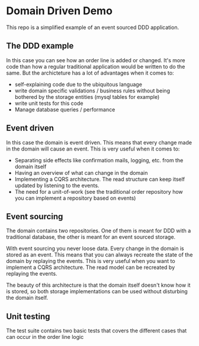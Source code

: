 # Domain Driven Demo

This repo is a simplified example of an event sourced DDD application.

## The DDD example

In this case you can see how an order line is added or changed. It's more code than how a regular traditional application would be written to do the same. But the archicteture has a lot of advantages when it comes to:
 - self-explaining code due to the ubiquitous language
 - write domain specific validations / business rules without being bothered by the storage entities (mysql tables for example)
 - write unit tests for this code
 - Manage database queries / performance

## Event driven
In this case the domain is event driven. This means that every change made in the domain will cause an event. This is very useful when it comes to:
 - Separating side effects like confirmation mails, logging, etc. from the domain itself
 - Having an overview of what can change in the domain
 - Implementing a CQRS architecture. The read structure can keep itself updated by listening to the events.
 - The need for a unit-of-work (see the traditional order repository how you can implement a repository based on events)

## Event sourcing

The domain contains two repositories. One of them is meant for DDD with a traditional database, the other is meant for an event sourced storage.

With event sourcing you never loose data. Every change in the domain is stored as an event. This means that you can always recreate the state of the domain by replaying the events. This is very useful when you want to implement a CQRS architecture. The read model can be recreated by replaying the events.

The beauty of this architecture is that the domain itself doesn't know how it is stored, so both storage implementations can be used without disturbing the domain itself.

## Unit testing

The test suite contains two basic tests that covers the different cases that can occur in the order line logic